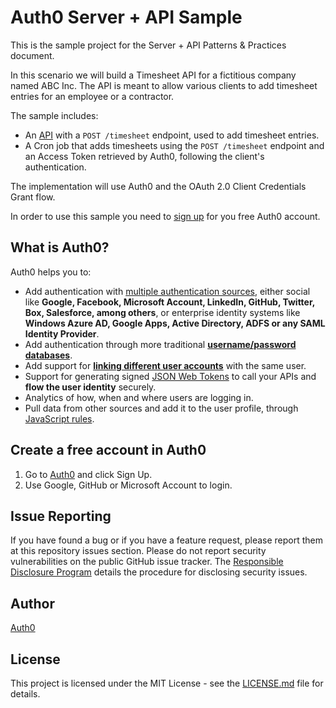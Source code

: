 # Auth0 Server + API Sample
This is the sample project for the Server + API Patterns & Practices document.

In this scenario we will build a Timesheet API for a fictitious company named ABC Inc. The API is meant to allow various clients to add timesheet entries for an employee or a contractor.

The sample includes:
- An [API](https://github.com/auth0-samples/auth0-pnp-abc-timesheets/tree/master/timesheets-api) with a `POST /timesheet` endpoint, used to add timesheet entries.
- A Cron job that adds timesheets using the `POST /timesheet` endpoint and an Access Token retrieved by Auth0, following the client's authentication.

The implementation will use Auth0 and the OAuth 2.0 Client Credentials Grant flow.

In order to use this sample you need to [sign up](https://auth0.com/signup) for you free Auth0 account.

## What is Auth0?

Auth0 helps you to:

* Add authentication with [multiple authentication sources](https://docs.auth0.com/identityproviders), either social like **Google, Facebook, Microsoft Account, LinkedIn, GitHub, Twitter, Box, Salesforce, among others**, or enterprise identity systems like **Windows Azure AD, Google Apps, Active Directory, ADFS or any SAML Identity Provider**.
* Add authentication through more traditional **[username/password databases](https://docs.auth0.com/mysql-connection-tutorial)**.
* Add support for **[linking different user accounts](https://docs.auth0.com/link-accounts)** with the same user.
* Support for generating signed [JSON Web Tokens](https://docs.auth0.com/jwt) to call your APIs and **flow the user identity** securely.
* Analytics of how, when and where users are logging in.
* Pull data from other sources and add it to the user profile, through [JavaScript rules](https://docs.auth0.com/rules).

## Create a free account in Auth0

1. Go to [Auth0](https://auth0.com) and click Sign Up.
2. Use Google, GitHub or Microsoft Account to login.

## Issue Reporting

If you have found a bug or if you have a feature request, please report them at this repository issues section. Please do not report security vulnerabilities on the public GitHub issue tracker. The [Responsible Disclosure Program](https://auth0.com/whitehat) details the procedure for disclosing security issues.

## Author

[Auth0](auth0.com)

## License
This project is licensed under the MIT License - see the [LICENSE.md](LICENSE.md) file for details.
